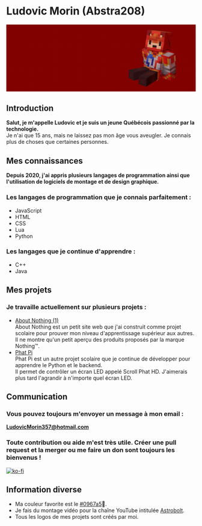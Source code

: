 # Ludovic Morin (Abstra208)
![image](img/img.png)
## Introduction
**Salut, je m'appelle Ludovic et je suis un jeune Québécois passionné par la technologie.**<br>
Je n'ai que 15 ans, mais ne laissez pas mon âge vous aveugler. Je connais plus de choses que certaines personnes.
## Mes connaissances
**Depuis 2020, j'ai appris plusieurs langages de programmation ainsi que l'utilisation de logiciels de montage et de design graphique.**
### Les langages de programmation que je connais parfaitement :
- JavaScript
- HTML
- CSS
- Lua
- Python
### Les langages que je continue d'apprendre :
- C++
- Java
## Mes projets
### Je travaille actuellement sur plusieurs projets :
- [About Nothing (1)](https://github.com/abstra208/About-Nothing-1)<br>
About Nothing est un petit site web que j'ai construit comme projet scolaire pour prouver mon niveau d'apprentissage supérieur aux autres.<br>
Il ne montre qu'un petit aperçu des produits proposés par la marque Nothing™.
- [Phat Pi](https://github.com/abstra208/phat-pi)<br>
Phat Pi est un autre projet scolaire que je continue de développer pour apprendre le Python et le backend.<br>
Il permet de contrôler un écran LED appelé Scroll Phat HD. J'aimerais plus tard l'agrandir à n'importe quel écran LED.
## Communication
### Vous pouvez toujours m'envoyer un message à mon email :<br>
**LudovicMorin357@hotmail.com**<br>
### Toute contribution ou aide m'est très utile. Créer une pull request et la merger ou me faire un don sont toujours les bienvenus !<br>
[![ko-fi](https://ko-fi.com/img/githubbutton_sm.svg)](https://ko-fi.com/Q5Q1R3J4Q)
## Information diverse
- Ma couleur favorite est le [#0967a5](https://colors.dopely.top/color-pedia/0967a5)🔵.<br>
- Je fais du montage vidéo pour la chaîne YouTube intitulée [Astrobolt](https://www.youtube.com/@Astrobolt7281).<br>
- Tous les logos de mes projets sont créés par moi.<br>